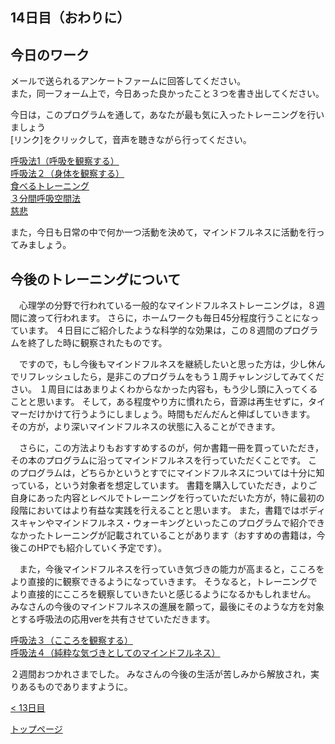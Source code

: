 ## 14日目（おわりに）

## 今日のワーク


メールで送られるアンケートファームに回答してください。  
また，同一フォーム上で，今日あった良かったこと３つを書き出してください。  

今日は，このプログラムを通して，あなたが最も気に入ったトレーニングを行いましょう  
[リンク]をクリックして，音声を聴きながら行ってください。  

[呼吸法1（呼吸を観察する）](https://drive.google.com/file/d/1wQJl_EH-YImBwdVQ3qjQ3Oqo5lCpJKTA/view?usp=sharing)  
[呼吸法２（身体を観察する）](https://drive.google.com/file/d/1c6vvY49HIqYiqowO8xgVS7A4aqxmeXs6/view?usp=sharing)  
[食べるトレーニング](https://drive.google.com/file/d/1-u2zAbMDjAk3J80f1fRlNZOlzSVGCpzC/view?usp=sharing)  
[３分間呼吸空間法](https://drive.google.com/file/d/1zNFI61D6SpsBwPiPs_D19ndxzR6SuCrB/view?usp=sharing)  
[慈悲](https://drive.google.com/file/d/1kTE3_lcoKIycDihjSJzgNgBffXxgtYId/view?usp=sharing)  

また，今日も日常の中で何か一つ活動を決めて，マインドフルネスに活動を行ってみましょう。  


## 今後のトレーニングについて


　心理学の分野で行われている一般的なマインドフルネストレーニングは，８週間に渡って行われます。
さらに，ホームワークも毎日45分程度行うことになっています。
４日目にご紹介したような科学的な効果は，この８週間のプログラムを終了した時に観察されたものです。


　ですので，もし今後もマインドフルネスを継続したいと思った方は，少し休んでリフレッシュしたら，是非このプログラムをもう１周チャレンジしてみてください。
１周目にはあまりよくわからなかった内容も，もう少し頭に入ってくることと思います。
そして，ある程度やり方に慣れたら，音源は再生せずに，タイマーだけかけて行うようにしましょう。時間もだんだんと伸ばしていきます。
その方が，より深いマインドフルネスの状態に入ることができます。


　さらに，この方法よりもおすすめするのが，何か書籍一冊を買っていただき，その本のプログラムに沿ってマインドフルネスを行っていただくことです。
このプログラムは，どちらかというとすでにマインドフルネスについては十分に知っている，という対象者を想定しています。
書籍を購入していただき，よりご自身にあった内容とレベルでトレーニングを行っていただいた方が，特に最初の段階においてはより有益な実践を行えることと思います。
また，書籍ではボディスキャンやマインドフルネス・ウォーキングといったこのプログラムで紹介できなかったトレーニングが記載されていることがあります（おすすめの書籍は，今後このHPでも紹介していく予定です）。 


　また，今後マインドフルネスを行っていき気づきの能力が高まると，こころをより直接的に観察できるようになっていきます。
そうなると，トレーニングでより直接的にこころを観察していきたいと感じるようになるかもしれません。
みなさんの今後のマインドフルネスの進展を願って，最後にそのような方を対象とする呼吸法の応用verを共有させていただきます。


[呼吸法３（こころを観察する）](https://drive.google.com/file/d/1UBxpLYf-H8_NrTvRZFAxdwzFVzjonGn4/view?usp=sharing)  
[呼吸法４（純粋な気づきとしてのマインドフルネス）](https://drive.google.com/file/d/1LaSEyykbgjv4CXZhpoYqmqqz9AoGVABb/view?usp=sharing)  


２週間おつかれさまでした。
みなさんの今後の生活が苦しみから解放され，実りあるものでありますように。


[< 13日目](https://hogishima.github.io/mfcbt/program/day13)


[トップページ](https://hogishima.github.io/mfcbt/)
